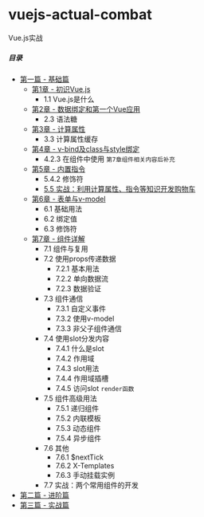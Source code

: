 # vuejs-actual-combat
Vue.js实战

##### 目录
* [第一篇 - 基础篇](chapter-baisc)
   * [第1章 - 初识Vue.js](chapter-baisc/chapter-1)
      * 1.1 Vue.js是什么
   * [第2章 - 数据绑定和第一个Vue应用](chapter-baisc/chapter-2)
      * 2.3 语法糖
   * [第3章 - 计算属性](chapter-baisc/chapter-3)
      * 3.3 计算属性缓存
   * [第4章 - v-bind及class与style绑定](chapter-baisc/chapter-4)
      * 4.2.3 在组件中使用 `第7章组件相关内容后补充`
   * [第5章 - 内置指令](chapter-baisc/chapter-5)
      * 5.4.2 修饰符
      * [5.5 实战：利用计算属性、指令等知识开发购物车](chapter-baisc/chapter-5/shopping-cart)
   * [第6章 - 表单与v-model](chapter-baisc/chapter-6)
      * 6.1 基础用法
      * 6.2 绑定值
      * 6.3 修饰符
   * [第7章 - 组件详解](chapter-baisc/chapter-7)
      * 7.1 组件与复用
      * 7.2 使用props传递数据
         * 7.2.1 基本用法
         * 7.2.2 单向数据流
         * 7.2.3 数据验证
      * 7.3 组件通信
         * 7.3.1 自定义事件
         * 7.3.2 使用v-model
         * 7.3.3 非父子组件通信
      * 7.4 使用slot分发内容
         * 7.4.1 什么是slot
         * 7.4.2 作用域
         * 7.4.3 slot用法
         * 7.4.4 作用域插槽
         * 7.4.5 访问slot `render函数`
      * 7.5 组件高级用法
         * 7.5.1 递归组件
         * 7.5.2 内联模板
         * 7.5.3 动态组件
         * 7.5.4 异步组件
      * 7.6 其他
         * 7.6.1 $nextTick
         * 7.6.2 X-Templates
         * 7.6.3 手动挂载实例
      * 7.7 实战：两个常用组件的开发
* [第二篇 - 进阶篇](chapter-advance)
* [第三篇 - 实战篇](chapter-combat)
